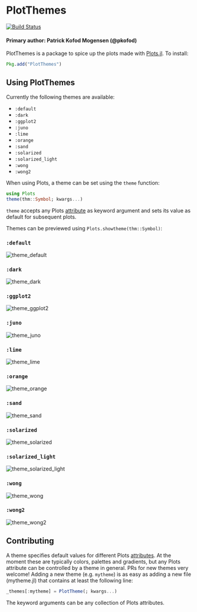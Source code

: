 # PlotThemes

[![Build Status](https://travis-ci.org/JuliaPlots/PlotThemes.jl.svg?branch=master)](https://travis-ci.org/JuliaPlots/PlotThemes.jl)

#### Primary author: Patrick Kofod Mogensen (@pkofod)

PlotThemes is a package to spice up the plots made with [Plots.jl](https://github.com/tbreloff/Plots.jl). To install:

```julia
Pkg.add("PlotThemes")
```

## Using PlotThemes

Currently the following themes are available:
- `:default`
- `:dark`
- `:ggplot2`
- `:juno`
- `:lime`
- `:orange`
- `:sand`
- `:solarized`
- `:solarized_light`
- `:wong`
- `:wong2`

When using Plots, a theme can be set using the `theme` function:
```julia
using Plots
theme(thm::Symbol; kwargs...)
```
`theme` accepts any Plots [attribute](http://docs.juliaplots.org/attributes/) as keyword argument and sets its value as default for subsequent plots.

Themes can be previewed using `Plots.showtheme(thm::Symbol)`:

### `:default`
![theme_default](https://user-images.githubusercontent.com/16589944/34177593-6a39d112-e504-11e7-9cff-5b18c8caf887.png)

### `:dark`
![theme_dark](https://user-images.githubusercontent.com/16589944/34177596-6d25b79c-e504-11e7-816f-9a1adbda41c2.png)

### `:ggplot2`
![theme_ggplot2](https://user-images.githubusercontent.com/16589944/34177605-7160e6a6-e504-11e7-9c46-8dbc65b7daf3.png)

### `:juno`
![theme_juno](https://user-images.githubusercontent.com/16589944/34177629-7d60212e-e504-11e7-832a-abadd22138ce.png)

### `:lime`
![theme_lime](https://user-images.githubusercontent.com/16589944/34177613-7586877c-e504-11e7-948a-32f0f96d947e.png)

### `:orange`
![theme_orange](https://user-images.githubusercontent.com/16589944/34177643-88c543c8-e504-11e7-8622-abd166f73e68.png)

### `:sand`
![theme_sand](https://user-images.githubusercontent.com/16589944/34177640-86233cec-e504-11e7-9046-841a40877d7b.png)

### `:solarized`
![theme_solarized](https://user-images.githubusercontent.com/16589944/34177636-83a6664c-e504-11e7-89f4-2fb350fdec15.png)

### `:solarized_light`
![theme_solarized_light](https://user-images.githubusercontent.com/16589944/34177634-803e867e-e504-11e7-8a09-50ec09b3112d.png)

### `:wong`
![theme_wong](https://user-images.githubusercontent.com/16589944/34177654-90f2c4da-e504-11e7-8c4e-1f02b9fa7a21.png)

### `:wong2`
![theme_wong2](https://user-images.githubusercontent.com/16589944/34177647-8bd7d116-e504-11e7-81a4-6ef7ccb0a7ed.png)

## Contributing
A theme specifies default values for different Plots [attributes](http://docs.juliaplots.org/attributes/).
At the moment these are typically colors, palettes and gradients, but any Plots attribute can be controlled by a theme in general.
PRs for new themes very welcome! Adding a new theme (e.g. `mytheme`) is as easy as adding a new file (mytheme.jl) that contains at least the following line:
```julia
_themes[:mytheme] = PlotTheme(; kwargs...)
```
The keyword arguments can be any collection of Plots attributes.

